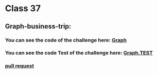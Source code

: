 # Class 37

## Graph-business-trip:


### You can see the code of the challenge here: [Graph](./graph/graph.js)

### You can see the code Test of the challenge here: [Graph.TEST](./graph/__test__/graph.test.js)


### [ pull request ](https://github.com/Mohammad-Aljamal/data-structures-and-algorithms/pull/54)


<!-- ### ![](./assets/Graph-breadthFirst.png) -->






